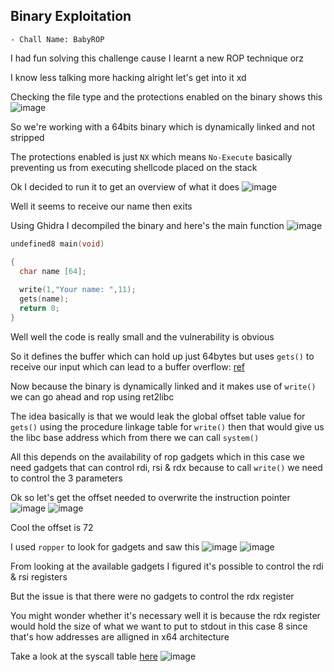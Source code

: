 <h2> Binary Exploitation </h2>

    - Chall Name: BabyROP

I had fun solving this challenge cause I learnt a new ROP technique orz

I know less talking more hacking alright let's get into it xd

Checking the file type and the protections enabled on the binary shows this
![image](https://github.com/h4ckyou/h4ckyou.github.io/assets/127159644/343dca32-8c25-46ca-9112-b61656179a1a)

So we're working with a 64bits binary which is dynamically linked and not stripped

The protections enabled is just `NX` which means `No-Execute` basically preventing us from executing shellcode placed on the stack 

Ok I decided to run it to get an overview of what it does
![image](https://github.com/h4ckyou/h4ckyou.github.io/assets/127159644/baf61b54-66ca-4c5e-a082-f3185bf87086)

Well it seems to receive our name then exits

Using Ghidra I decompiled the binary and here's the main function
![image](https://github.com/h4ckyou/h4ckyou.github.io/assets/127159644/94227713-db1c-4a4c-be3e-7692bde05647)

```c
undefined8 main(void)

{
  char name [64];
  
  write(1,"Your name: ",11);
  gets(name);
  return 0;
}
```

Well well the code is really small and the vulnerability is obvious

So it defines the buffer which can hold up just 64bytes but uses `gets()` to receive our input which can lead to a buffer overflow: [ref](https://man7.org/linux/man-pages/man3/gets.3.html)

Now because the binary is dynamically linked and it makes use of `write()` we can go ahead and rop using ret2libc

The idea basically is that we would leak the global offset table value for `gets()` using the procedure linkage table for `write()` then that would give us the libc base address which from there we can call `system()`

All this depends on the availability of rop gadgets which in this case we need gadgets that can control rdi, rsi & rdx because to call `write()` we need to control the 3 parameters

Ok so let's get the offset needed to overwrite the instruction pointer
![image](https://github.com/h4ckyou/h4ckyou.github.io/assets/127159644/cf196edb-8bb4-451e-8dfe-9a649775b100)
![image](https://github.com/h4ckyou/h4ckyou.github.io/assets/127159644/c79db9a2-a41a-4574-b695-216676b6a945)

Cool the offset is 72

I used `ropper` to look for gadgets and saw this
![image](https://github.com/h4ckyou/h4ckyou.github.io/assets/127159644/7800139f-8012-4eeb-a2b6-3eb804051c4b)
![image](https://github.com/h4ckyou/h4ckyou.github.io/assets/127159644/ee79bf5d-8b89-497c-ab64-e5dc2f21f66d)

From looking at the available gadgets I figured it's possible to control the rdi & rsi registers

But the issue is that there were no gadgets to control the rdx register

You might wonder whether it's necessary well it is because the rdx register would hold the size of what we want to put to stdout in this case 8 since that's how addresses are alligned in x64 architecture

Take a look at the syscall table [here](https://chromium.googlesource.com/chromiumos/docs/+/master/constants/syscalls.md#tables)
![image](https://github.com/h4ckyou/h4ckyou.github.io/assets/127159644/3ec7f6aa-032f-48ad-a6ce-5a64a70db855)









































